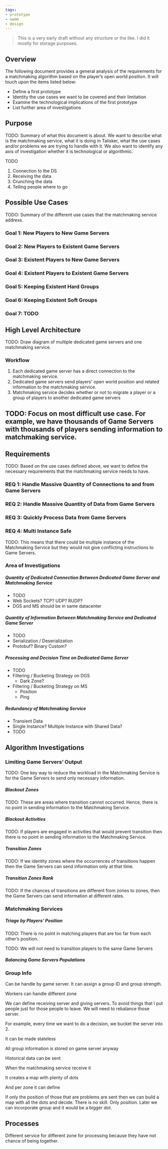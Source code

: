 ```yaml
---
tags:
- prototype
- owmm
- design
---
```


> This is a very early draft without any structure or the like. I did it mostly for storage purposes.

## Overview

The following document provides a general analysis of the requirements for a matchmaking algorithm based on the player’s open world position. It will touch upon the items listed below:

- Define a first prototype
- Identity the use cases we want to be covered and their limitation
- Examine the technological implications of the first prototype
- List further area of investigations

## Purpose

TODO: Summary of what this document is about. We want to describe what is the matchmaking service, what it is doing in Talisker, what the use cases and/or problems we are trying to handle with it. We also want to identify any axis of investigation whether it is technological or algorithmic.

TODO

1. Connection to the DS
2. Receiving the data
3. Crunching the data
4. Telling people where to go

## Possible Use Cases

TODO: Summary of the different use cases that the matchmaking service address.

### Goal 1: New Players to New Game Servers

### Goal 2: New Players to Existent Game Servers

### Goal 3: Existent Players to New Game Servers

### Goal 4: Existent Players to Existent Game Servers

### Goal 5: Keeping Existent Hard Groups

### Goal 6: Keeping Existent Soft Groups

### Goal 7: TODO

## High Level Architecture

TODO: Draw diagram of multiple dedicated game servers and one matchmaking service.

### Workflow

1. Each dedicated game server has a direct connection to the matchmaking service.
2. Dedicated game servers send players' open world position and related information to the matchmaking service.
3. Matchmaking service decides whether or not to migrate a player or a group of players to another dedicated game servers

## TODO: Focus on most difficult use case. For example, we have thousands of Game Servers with thousands of players sending information to matchmaking service.

## Requirements

TODO: Based on the use cases defined above, we want to define the necessary requirements that the matchmaking service needs to have.

### REQ 1: Handle Massive Quantity of Connections to and from Game Servers

### REQ 2: Handle Massive Quantity of Data from Game Servers

### REQ 3: Quickly Process Data from Game Servers

### REQ 4: Multi Instance Safe

TODO: This means that there could be multiple instance of the Matchmaking Service but they would not give conflicting instructions to Game Servers.

### Area of Investigations

##### Quantity of Dedicated Connection Between Dedicated Game Server and Matchmaking Service

- TODO
- Web Sockets? TCP? UDP? RUDP?
- DGS and MS should be in same datacenter

##### Quantity of Information Between Matchmaking Service and Dedicated Game Server

- TODO
- Serialization / Deserialization
- Protobuf? Binary Custom?

##### Processing and Decision Time on Dedicated Game Server

- TODO
- Filtering / Bucketing Strategy on DGS
  - Dark Zone?
- Filtering / Bucketing Strategy on MS
  - Position
  - Ping

##### Redundancy of Matchmaking Service

- Transient Data
- Single Instance? Multiple Instance with Shared Data?
- TODO

## Algorithm Investigations

### Limiting Game Servers’ Output

TODO: One key way to reduce the workload in the Matchmaking Service is for the Game Servers to send only necessary information.

##### Blackout Zones

TODO: These are areas where transition cannot occurred. Hence, there is no point in sending information to the Matchmaking Service.

##### Blackout Activities

TODO: If players are engaged in activities that would prevent transition then there is no point in sending information to the Matchmaking Service.

##### Transition Zones

TODO: If we identity zones where the occurrences of transitions happen then the Game Servers can send information only at that time.

##### Transition Zones Rank

TODO: If the chances of transitions are different from zones to zones, then the Game Servers can send information at different rates.

### Matchmaking Services

##### Triage by Players’ Position

TODO: There is no point in matching players that are too far from each other’s position.

TODO: We will not need to transition players to the same Game Servers

##### Balancing Game Servers Populations

### Group Info

Can be handle by game server. It can assign a group ID and group strength.

Workers can handle different zone

We can define receiving server and giving servers. To avoid things that I put people just for those people to leave. We will need to rebalance those server.

For example, every time we want to do a decision, we bucket the server into 2.

It can be made stateless

All group information is stored on game server anyway

Historical data can be sent

When the matchmaking service receive it

It creates a map with plenty of dots

And per zone it can define

If only the position of those that are problems are sent then we can build a map with all the dots and decide. There is no skill. Only position. Later we can incorporate group and it would be a bigger dot.

## Processes

Different service for different zone for processing because they have not chance of being together.